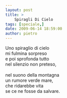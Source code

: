 ```yaml
---
layout: post
title: >
    Spiragli Di Cielo
tags: [speciale,]
date: 2009-06-14 18:59:00
author: pietro
---
```

Uno spiraglio di cielo<br/>mi fulmina sorpreso<br/>e poi sprofonda tutto<br/>nel silenzio non preteso,<br/><br/>nel suono della montagna<br/>un rumore verde mare,<br/>che ridarebbe vita<br/>se ce ne fosse da salvare.
